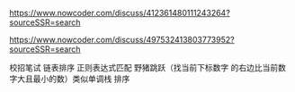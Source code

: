 https://www.nowcoder.com/discuss/412361480111243264?sourceSSR=search

https://www.nowcoder.com/discuss/497532413803773952?sourceSSR=search

校招笔试
链表排序
正则表达式匹配
野猪跳跃（找当前下标数字 的右边比当前数字大且最小的数）类似单调栈
排序